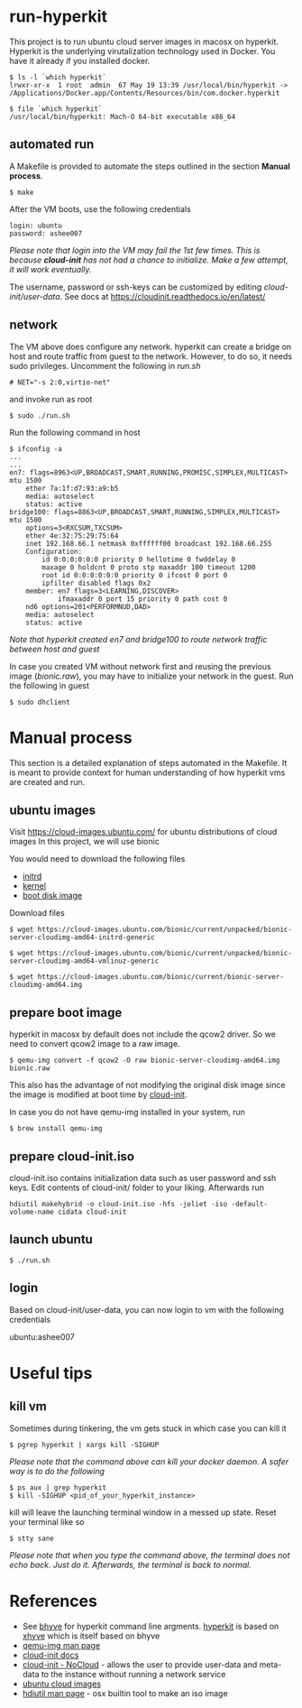 # run-hyperkit
This project is to run ubuntu cloud server images in macosx on hyperkit.
Hyperkit is the underlying virutalization technology used in Docker.
You have it already if you installed docker.
```
$ ls -l `which hyperkit`
lrwxr-xr-x  1 root  admin  67 May 19 13:39 /usr/local/bin/hyperkit -> /Applications/Docker.app/Contents/Resources/bin/com.docker.hyperkit

$ file `which hyperkit`
/usr/local/bin/hyperkit: Mach-O 64-bit executable x86_64
```


## automated run
A Makefile is provided to automate the steps outlined in the section **Manual process**.
```
$ make
```
After the VM boots, use the following credentials
```
login: ubuntu
password: ashee007
```
*Please note that login into the VM may fail the 1st few times. This is because **cloud-init** has not had a chance to initialize. Make a few attempt, it will work eventually.*

The username, password or ssh-keys can be customized by editing *cloud-init/user-data*. See docs at https://cloudinit.readthedocs.io/en/latest/

## network
The VM above does configure any network. hyperkit can create a bridge on host
and route traffic from guest to the network. However, to do so, it needs
sudo privileges. Uncomment the following in *run.sh*
```
# NET="-s 2:0,virtio-net"
```
and invoke run as root
```
$ sudo ./run.sh
```
Run the following command in host
```
$ ifconfig -a
...
...
en7: flags=8963<UP,BROADCAST,SMART,RUNNING,PROMISC,SIMPLEX,MULTICAST> mtu 1500
	ether 7a:1f:d7:93:a9:b5
	media: autoselect
	status: active
bridge100: flags=8863<UP,BROADCAST,SMART,RUNNING,SIMPLEX,MULTICAST> mtu 1500
	options=3<RXCSUM,TXCSUM>
	ether 4e:32:75:29:75:64
	inet 192.168.66.1 netmask 0xffffff00 broadcast 192.168.66.255
	Configuration:
		id 0:0:0:0:0:0 priority 0 hellotime 0 fwddelay 0
		maxage 0 holdcnt 0 proto stp maxaddr 100 timeout 1200
		root id 0:0:0:0:0:0 priority 0 ifcost 0 port 0
		ipfilter disabled flags 0x2
	member: en7 flags=3<LEARNING,DISCOVER>
	        ifmaxaddr 0 port 15 priority 0 path cost 0
	nd6 options=201<PERFORMNUD,DAD>
	media: autoselect
	status: active
```
*Note that hyperkit created en7 and bridge100 to route network traffic between
host and guest*

In case you created VM without network first and reusing the previous image (*bionic.raw*),
you may have to initialize your network in the guest. Run the following in guest
```
$ sudo dhclient
```

# Manual process
This section is a detailed explanation of steps automated in the Makefile.
It is meant to provide context for human understanding of how hyperkit
vms are created and run.

## ubuntu images
Visit https://cloud-images.ubuntu.com/ for ubuntu distributions of cloud images
In this project, we will use bionic

You would need to download the following files
- [initrd](https://cloud-images.ubuntu.com/bionic/current/unpacked/bionic-server-cloudimg-amd64-initrd-generic)
- [kernel](https://cloud-images.ubuntu.com/bionic/current/unpacked/bionic-server-cloudimg-amd64-vmlinuz-generic)
- [boot disk image](https://cloud-images.ubuntu.com/bionic/current/bionic-server-cloudimg-amd64.img)

Download files
```
$ wget https://cloud-images.ubuntu.com/bionic/current/unpacked/bionic-server-cloudimg-amd64-initrd-generic

$ wget https://cloud-images.ubuntu.com/bionic/current/unpacked/bionic-server-cloudimg-amd64-vmlinuz-generic

$ wget https://cloud-images.ubuntu.com/bionic/current/bionic-server-cloudimg-amd64.img
```
## prepare boot image
hyperkit in macosx by default does not include the qcow2 driver.
So we need to convert qcow2 image to a raw image. 
```
$ qemu-img convert -f qcow2 -O raw bionic-server-cloudimg-amd64.img bionic.raw
```
This also has the advantage of not modifying the original disk image since
the image is modified at boot time by [cloud-init](https://cloudinit.readthedocs.io/en/latest/).

In case you do not have qemu-img installed in your system, run
```
$ brew install qemu-img
```

## prepare cloud-init.iso
cloud-init.iso contains initialization data such as user password and ssh keys. 
Edit contents of cloud-init/ folder to your liking. Afterwards run
```
hdiutil makehybrid -o cloud-init.iso -hfs -joliet -iso -default-volume-name cidata cloud-init
```

## launch ubuntu
```
$ ./run.sh
```

## login
Based on cloud-init/user-data, you can now login to vm
with the following credentials

ubuntu:ashee007

# Useful tips
## kill vm
Sometimes during tinkering, the vm gets stuck in which case you can kill it
```
$ pgrep hyperkit | xargs kill -SIGHUP
```
*Please note that the command above can kill your docker daemon. A safer way
is to do the following*
```
$ ps aux | grep hyperkit
$ kill -SIGHUP <pid_of_your_hyperkit_instance>
```

kill will leave the launching terminal window in a messed up state. 
Reset your terminal like so
```
$ stty sane
```
*Please note that when you type the command above, the terminal does not echo back. 
Just do it. Afterwards, the terminal is back to normal.*

# References
- See [bhyve](https://www.freebsd.org/cgi/man.cgi?query=bhyve&sektion=8&n=1) for hyperkit command line argments. [hyperkit](https://github.com/moby/hyperkit) is based on [xhyve](https://github.com/machyve/xhyve) which is itself based on bhyve
- [qemu-img man page](https://www.qemu.org/docs/master/interop/qemu-img.html)
- [cloud-init docs](https://cloudinit.readthedocs.io/en/latest/)
- [cloud-init - NoCloud](https://cloudinit.readthedocs.io/en/latest/topics/datasources/nocloud.html) - allows the user to provide user-data and meta-data to the instance without running a network service
- [ubuntu cloud images](https://cloud-images.ubuntu.com/)
- [hdiutil man page](https://ss64.com/osx/hdiutil.html) - osx builtin tool to make an iso image